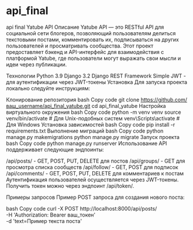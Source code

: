 # api_final
api final
Yatube API
Описание
Yatube API — это RESTful API для социальной сети блогеров, позволяющий пользователям делиться текстовыми постами, комментировать их, подписываться на других пользователей и просматривать сообщества. Этот проект предоставляет бэкенд и API-интерфейс для взаимодействия с платформой Yatube, где пользователи могут выражать свои мысли и идеи через публикации.

Технологии
Python 3.9
Django 3.2
Django REST Framework
Simple JWT - для аутентификации через JWT-токены
Установка
Для запуска проекта локально следуйте инструкциям:

Клонирование репозитория
bash
Copy code
git clone https://github.com/ваш_username/api_final_yatube.git
cd api_final_yatube
Настройка виртуального окружения
bash
Copy code
python -m venv venv
source venv/bin/activate  # Для Unix-подобных систем
venv\Scripts\activate     # Для Windows
Установка зависимостей
bash
Copy code
pip install -r requirements.txt
Выполнение миграций
bash
Copy code
python manage.py makemigrations
python manage.py migrate
Запуск проекта
bash
Copy code
python manage.py runserver
Использование
API поддерживает следующие эндпоинты:

/api/posts/ - GET, POST, PUT, DELETE для постов
/api/groups/ - GET для просмотра списка сообществ
/api/follow/ - GET, POST для подписок
/api/comments/ - GET, POST, PUT, DELETE для комментариев к постам
Аутентификация пользователей осуществляется через JWT-токены. Получить токен можно через эндпоинт /api/token/.

Примеры запросов
Пример POST запроса для создания нового поста:

bash
Copy code
curl -X POST http://localhost:8000/api/posts/ \
     -H 'Authorization: Bearer ваш_токен' \
     -d 'text=Пример текста поста'